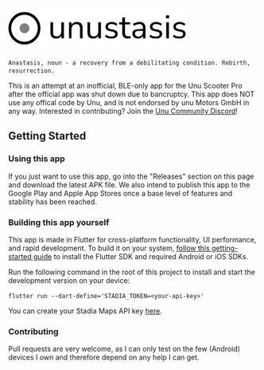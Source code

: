 <img src='images/readme_logo.png' width='360'>

```
Anastasis, noun - a recovery from a debilitating condition. Rebirth, resurrection.
```
  
This is an attempt at an inofficial, BLE-only app for the Unu Scooter Pro after the official app was shut down due to bancruptcy.
This app does NOT use any offical code by Unu, and is not endorsed by unu Motors GmbH in any way. Interested in contributing? Join the [Unu Community Discord](https://discord.gg/fa63HJYaP4)!

## Getting Started

### Using this app

If you just want to use this app, go into the "Releases" section on this page and download the latest APK file. We also intend to publish this app to the Google Play and Apple App Stores once a base level of features and stability has been reached.

### Building this app yourself

This app is made in Flutter for cross-platform functionality, UI performance, and rapid development. To build it on your system, [follow this getting-started guide](https://docs.flutter.dev/get-started/install) to install the Flutter SDK and required Android or iOS SDKs.

Run the following command  in the root of this project to install and start the development version on your device:

```
flutter run --dart-define='STADIA_TOKEN=<your-api-key>'
```

You can create your Stadia Maps API key [here](https://stadiamaps.com).

### Contributing

Pull requests are very welcome, as I can only test on the few (Android) devices I own and therefore depend on any help I can get.



